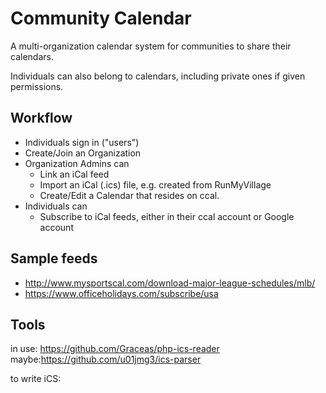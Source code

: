 # Community Calendar

A multi-organization calendar system for communities to share their calendars.

Individuals can also belong to calendars, including private ones if given permissions.

## Workflow 

* Individuals sign in ("users")
* Create/Join an Organization
* Organization Admins can 
    * Link an iCal feed
    * Import an iCal (.ics) file, e.g. created from RunMyVillage
    * Create/Edit a Calendar that resides on ccal.
* Individuals can
  * Subscribe to iCal feeds, either in their ccal account or Google account

## 

## Sample feeds

* http://www.mysportscal.com/download-major-league-schedules/mlb/
* https://www.officeholidays.com/subscribe/usa

## Tools

in use: https://github.com/Graceas/php-ics-reader
maybe:https://github.com/u01jmg3/ics-parser

to write iCS:

